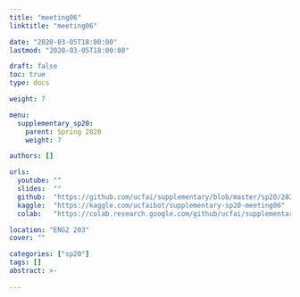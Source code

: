```yaml
---
title: "meeting06"
linktitle: "meeting06"

date: "2020-03-05T18:00:00"
lastmod: "2020-03-05T18:00:00"

draft: false
toc: true
type: docs

weight: 7

menu:
  supplementary_sp20:
    parent: Spring 2020
    weight: 7

authors: []

urls:
  youtube: ""
  slides:  ""
  github:  "https://github.com/ucfai/supplementary/blob/master/sp20/2020-03-05-meeting06/2020-03-05-meeting06.ipynb"
  kaggle:  "https://kaggle.com/ucfaibot/supplementary-sp20-meeting06"
  colab:   "https://colab.research.google.com/github/ucfai/supplementary/blob/master/sp20/2020-03-05-meeting06/2020-03-05-meeting06.ipynb"

location: "ENG2 203"
cover: ""

categories: ["sp20"]
tags: []
abstract: >-
  
---
```

